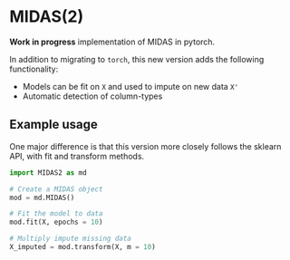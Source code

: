 # MIDAS(2)

**Work in progress** implementation of MIDAS in pytorch.

In addition to migrating to `torch`, this new version adds the following functionality:

* Models can be fit on `X` and used to impute on new data `X'`
* Automatic detection of column-types

## Example usage

One major difference is that this version more closely follows the sklearn API, with fit and transform methods.

```python
import MIDAS2 as md

# Create a MIDAS object
mod = md.MIDAS()

# Fit the model to data
mod.fit(X, epochs = 10)

# Multiply impute missing data
X_imputed = mod.transform(X, m = 10)
```
